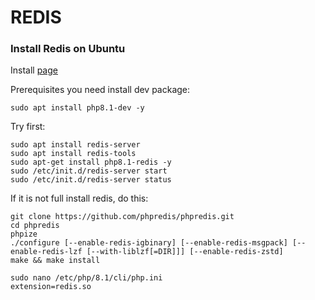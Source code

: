 # REDIS


### Install Redis on Ubuntu <a name="update-system"></a>
Install [page](https://github.com/phpredis/phpredis/blob/develop/INSTALL.md)

Prerequisites you need install dev package:
```shell
sudo apt install php8.1-dev -y
```
Try first:
```shell
sudo apt install redis-server
sudo apt install redis-tools
sudo apt-get install php8.1-redis -y
sudo /etc/init.d/redis-server start
sudo /etc/init.d/redis-server status
```
If it is not full install redis, do this:
```shell
git clone https://github.com/phpredis/phpredis.git
cd phpredis
phpize
./configure [--enable-redis-igbinary] [--enable-redis-msgpack] [--enable-redis-lzf [--with-liblzf[=DIR]]] [--enable-redis-zstd]
make && make install
```
```shell
sudo nano /etc/php/8.1/cli/php.ini
extension=redis.so
```